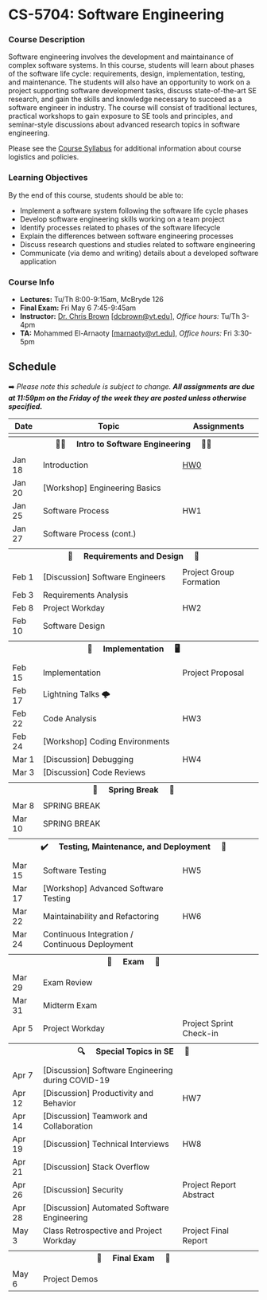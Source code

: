 # CS-5704: Software Engineering

### Course Description

Software engineering involves the development and maintainance of complex software systems. In this course, students will learn about phases of the software life cycle: requirements, design, implementation, testing, and maintenance. The students will also have an opportunity to work on a project supporting software development tasks, discuss state-of-the-art SE research, and gain the skills and knowledge necessary to succeed as a software engineer in industry. The course will consist of traditional lectures, practical workshops to gain exposure to SE tools and principles, and seminar-style discussions about advanced research topics in software engineering.

Please see the [Course Syllabus](https://docs.google.com/document/d/1SJiwq_c-3qcAkEq5EtIzFng8pZ8S5F1wbr91LzZaW40/edit#) for additional information about course logistics and policies.

### Learning Objectives

By the end of this course, students should be able to:

* Implement a software system following the software life cycle phases
* Develop software engineering skills working on a team project
* Identify processes related to phases of the software lifecycle
* Explain the differences between software engineering processes
* Discuss research questions and studies related to software engineering
* Communicate (via demo and writing) details about a developed software application

### Course Info

* **Lectures:** Tu/Th 8:00-9:15am, McBryde 126
* **Final Exam:** Fri May 6 7:45-9:45am
* **Instructor:** [Dr. Chris Brown](https://chbrown13.github.io) [dcbrown@vt.edu], *Office hours:* Tu/Th 3-4pm
* **TA:** Mohammed El-Arnaoty [marnaoty@vt.edu], *Office hours:* Fri 3:30-5pm

## Schedule

➡️ _Please note this schedule is subject to change. **All assignments are due at 11:59pm on the Friday of the week they are posted unless otherwise specified.**_

| Date     | Topic                            |  Assignments       |
|----------|----------------------------------|------------------  |
| <tr><th colspan=3> 👨‍💻 &nbsp;&nbsp;&nbsp; Intro to Software Engineering &nbsp;&nbsp;&nbsp; 👩‍💻 </th></tr> |
| Jan 18 | Introduction | [HW0](HWs/HW0.md) |
| Jan 20 |[Workshop] Engineering Basics | |
| Jan 25 | Software Process | HW1 |
| Jan 27 | Software Process (cont.) | |
| <tr><th colspan=3> 📝 &nbsp;&nbsp;&nbsp; Requirements and Design &nbsp;&nbsp;&nbsp; 🎨 </th></tr> |
| Feb 1  | [Discussion] Software Engineers | Project Group Formation |
| Feb 3  | Requirements Analysis | |
| Feb 8  | Project Workday | HW2 |
| Feb 10 | Software Design | |
| <tr><th colspan=3> 🤖 &nbsp;&nbsp;&nbsp; Implementation &nbsp;&nbsp;&nbsp; 🖥️ </th></tr> |
| Feb 15 | Implementation | Project Proposal |
| Feb 17 | Lightning Talks 🌩️ | |
| Feb 22 | Code Analysis | HW3 |
| Feb 24 | [Workshop] Coding Environments | |
| Mar 1  | [Discussion] Debugging | HW4 |
| Mar 3  | [Discussion] Code Reviews | |
| <tr><th colspan=3> 🌻 &nbsp;&nbsp;&nbsp; Spring Break &nbsp;&nbsp;&nbsp; 🌄 </th></tr> |
| Mar 8  | SPRING BREAK | |
| Mar 10 | SPRING BREAK | |
| <tr><th colspan=3> ✔️ &nbsp;&nbsp;&nbsp; Testing, Maintenance, and Deployment &nbsp;&nbsp;&nbsp; 🚀  </th></tr>    |
| Mar 15 | Software Testing | HW5 |
| Mar 17 | [Workshop] Advanced Software Testing | |
| Mar 22 | Maintainability and Refactoring | HW6 |
| Mar 24 | Continuous Integration / Continuous Deployment | |
| <tr><th colspan=3>💯 &nbsp;&nbsp;&nbsp; Exam &nbsp;&nbsp;&nbsp; 💯</th></tr>
| Mar 29 | Exam Review | |
| Mar 31 | Midterm Exam | |
| Apr 5  | Project Workday | Project Sprint Check-in |
| <tr><th colspan=4> 🔍 &nbsp;&nbsp;&nbsp; Special Topics in SE &nbsp;&nbsp;&nbsp; 👀 </th></tr>
| Apr 7  | [Discussion] Software Engineering during COVID-19 | |
| Apr 12 | [Discussion] Productivity and Behavior | HW7 |
| Apr 14 | [Discussion] Teamwork and Collaboration | |
| Apr 19 | [Discussion] Technical Interviews | HW8 |
| Apr 21 | [Discussion] Stack Overflow | |
| Apr 26 | [Discussion] Security | Project Report Abstract |
| Apr 28 | [Discussion] Automated Software Engineering | |
| May 3  | Class Retrospective and Project Workday | Project Final Report |
| <tr><th colspan=3> 🏁 &nbsp;&nbsp;&nbsp; Final Exam &nbsp;&nbsp;&nbsp; 🎥 </th></tr> |
| May 6 | Project Demos | |


